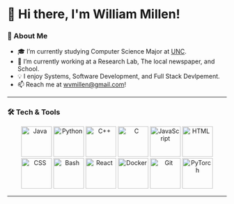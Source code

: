 # 👋 Hi there, I'm William Millen!

### 🚀 About Me
- 🎓 I’m currently studying Computer Science Major at [UNC](https://cs.unc.edu/).
- 🌱 I’m currently working at a Research Lab, The local newspaper, and School.
- 💡 I enjoy Systems, Software Development, and Full Stack Devlpement.
- 📫 Reach me at wvmillen@gmail.com!

---

### 🛠️ Tech & Tools

<p align="center">
  <img src="https://cdn.jsdelivr.net/gh/devicons/devicon/icons/java/java-original.svg" alt="Java" width="70" height="70"/>
  <img src="https://cdn.jsdelivr.net/gh/devicons/devicon/icons/python/python-original.svg" alt="Python" width="70" height="70"/>
  <img src="https://cdn.jsdelivr.net/gh/devicons/devicon/icons/cplusplus/cplusplus-original.svg" alt="C++" width="70" height="70"/>
  <img src="https://cdn.jsdelivr.net/gh/devicons/devicon/icons/c/c-original.svg" alt="C" width="70" height="70"/>
  <img src="https://cdn.jsdelivr.net/gh/devicons/devicon/icons/javascript/javascript-original.svg" alt="JavaScript" width="70" height="70"/>
  <img src="https://cdn.jsdelivr.net/gh/devicons/devicon/icons/html5/html5-original.svg" alt="HTML" width="70" height="70"/>
  <img src="https://cdn.jsdelivr.net/gh/devicons/devicon/icons/css3/css3-original.svg" alt="CSS" width="70" height="70"/>
  <img src="https://cdn.jsdelivr.net/gh/devicons/devicon/icons/bash/bash-original.svg" alt="Bash" width="70" height="70"/>
  <img src="https://cdn.jsdelivr.net/gh/devicons/devicon/icons/react/react-original.svg" alt="React" width="70" height="70"/>
  <img src="https://cdn.jsdelivr.net/gh/devicons/devicon/icons/docker/docker-original.svg" alt="Docker" width="70" height="70"/>
  <img src="https://cdn.jsdelivr.net/gh/devicons/devicon/icons/git/git-original.svg" alt="Git" width="70" height="70"/>
  <img src="https://cdn.jsdelivr.net/gh/devicons/devicon/icons/pytorch/pytorch-original.svg" alt="PyTorch" width="70" height="70"/>
</p>


---

